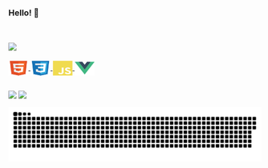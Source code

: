 ### Hello! 👋
<br>
<br>
 <div>
  <a href="https://github.com/lihmooura">
  
  <img height="120em" src="https://github-readme-stats.vercel.app/api/top-langs/?username=lihmooura&layout=compact&langs_count=7&theme=dracula"/>
     </div>
   <div style="display: inline_block"><br>
     <img align="center" alt="HTML" height="30" width="40" src="https://raw.githubusercontent.com/devicons/devicon/master/icons/html5/html5-original.svg">
  <img align="center" alt="CSS" height="30" width="40" src="https://raw.githubusercontent.com/devicons/devicon/master/icons/css3/css3-original.svg">
   <img align="center" alt="JS" height="30" width="40" src="https://raw.githubusercontent.com/devicons/devicon/master/icons/javascript/javascript-plain.svg">
    <img align="center" alt="VUEJS" height="30" width="40" src="https://raw.githubusercontent.com/devicons/devicon/master/icons/vuejs/vuejs-original.svg">
</div>
  
  ##
 
<div> 
 
  <a href = "mailto:lihmooura@gmail.com"><img src="https://img.shields.io/badge/-Gmail-%23333?style=for-the-badge&logo=gmail&logoColor=white" target="_blank"></a>
  <a href="https://www.linkedin.com/in/elisiane-moura-silva-melo-80a9031a1/" target="_blank"><img src="https://img.shields.io/badge/-LinkedIn-%230077B5?style=for-the-badge&logo=linkedin&logoColor=white" target="_blank"></a> 
 
  ![Snake animation](https://github.com/lihmooura/lihmooura/blob/output/github-contribution-grid-snake.svg)
 
</div>
